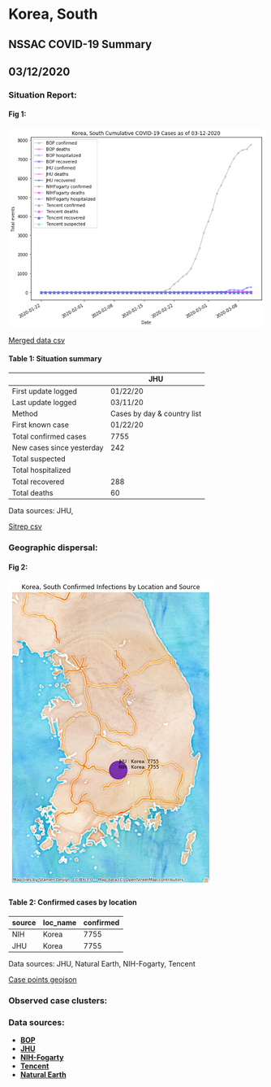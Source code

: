 # Korea, South
## NSSAC COVID-19 Summary
## 03/12/2020



### Situation Report:
#### Fig 1:
![Korea, South cases](../merged_histories/Korea,_South_merged_histories.png)

[Merged data csv](https://github.com/SchlittDataSci/SchlittDataSci.github.io/blob/master/data/tables/Korea,_South_merged_daily.csv)

#### Table 1: Situation summary


|                           | JHU                         |
|---------------------------|-----------------------------|
| First update logged       | 01/22/20                    |
| Last update logged        | 03/11/20                    |
| Method                    | Cases by day & country list |
| First known case          | 01/22/20                    |
| Total confirmed cases     | 7755                        |
| New cases since yesterday | 242                         |
| Total suspected           |                             |
| Total hospitalized        |                             |
| Total recovered           | 288                         |
| Total deaths              | 60                          |

Data sources: JHU, 


[Sitrep csv](https://github.com/SchlittDataSci/SchlittDataSci.github.io/blob/master/data/tables/Korea,_South_sitrep.csv)

### Geographic dispersal:
#### Fig 2:
![Korea, South mapped](../case_locs/Korea,_South_case_locs.png)

#### Table 2: Confirmed cases by location


| source   | loc_name   |   confirmed |
|----------|------------|-------------|
| NIH      | Korea      |        7755 |
| JHU      | Korea      |        7755 |

Data sources: JHU, Natural Earth, NIH-Fogarty, Tencent


[Case points geojson](https://github.com/SchlittDataSci/SchlittDataSci.github.io/blob/master/data/shapes/Korea,_South_case_locs.geojson)

### Observed case clusters:
### Data sources:
* **[BOP](https://github.com/beoutbreakprepared/nCoV2019)**
* **[JHU](https://github.com/CSSEGISandData/COVID-19)** 
* **[NIH-Fogarty](https://docs.google.com/spreadsheets/d/1jS24DjSPVWa4iuxuD4OAXrE3QeI8c9BC1hSlqr-NMiU/edit#gid=1187587451)** 
* **[Tencent](https://news.qq.com/zt2020/page/feiyan.htm)**
* **[Natural Earth](https://www.naturalearthdata.com/forums/forum/natural-earth-map-data/cultural-vectors/admin-1-states-provinces-and-their-boundaries/)**

<!-- Global site tag (gtag.js) - Google Analytics -->
<script async src="https://www.googletagmanager.com/gtag/js?id=UA-158816269-1"></script>
<script>
  window.dataLayer = window.dataLayer || [];
  function gtag(){dataLayer.push(arguments);}
  gtag('js', new Date());

  gtag('config', 'UA-158816269-1');
</script>